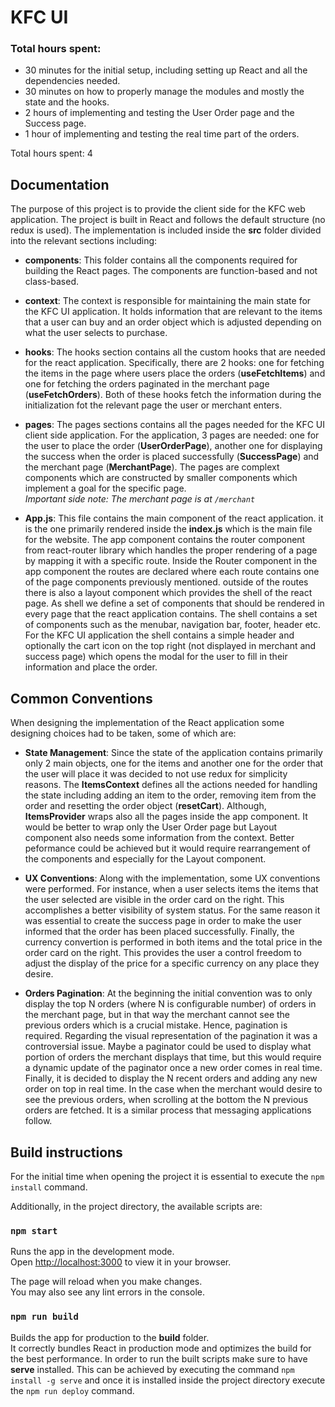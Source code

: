 # KFC UI

### Total hours spent:
- 30 minutes for the initial setup, including setting up React and all the dependencies needed.
- 30 minutes on how to properly manage the modules and mostly the state and the hooks.
- 2 hours of implementing and testing the User Order page and the Success page.
- 1 hour of implementing and testing the real time part of the orders.

Total hours spent: 4

## Documentation
The purpose of this project is to provide the client side for the KFC web application. The project is built in React and
follows the default structure (no redux is used). The implementation is included inside the **src** folder divided into 
the relevant sections including:

- **components**: This folder contains all the components required for building the React pages. The components are function-based
and not class-based.

- **context**: The context is responsible for maintaining the main state for the KFC UI application. It holds information that
are relevant to the items that a user can buy and an order object which is adjusted depending on what the user selects to purchase.

- **hooks**: The hooks section contains all the custom hooks that are needed for the react application. Specifically, there are
2 hooks: one for fetching the items in the page where users place the orders (**useFetchItems**) and one for fetching the orders
paginated in the merchant page (**useFetchOrders**). Both of these hooks fetch the information during the initialization fot the
relevant page the user or merchant enters. 

- **pages**: The pages sections contains all the pages needed for the KFC UI client side application. For the application,
3 pages are needed: one for the user to place the order (**UserOrderPage**), another one for displaying the success when the
order is placed successfully (**SuccessPage**) and the merchant page (**MerchantPage**). The pages are complext components
which are constructed by smaller components which implement a goal for the specific page.\
_Important side note: The merchant page is at `/merchant`_

- **App.js**: This file contains the main component of the react application. it is the one primarily rendered inside the **index.js**
which is the main file for the website. The app component contains the router component from react-router library which handles the proper
rendering of a page by mapping it with a specific route. Inside the Router component in the app component the routes are declared
where each route contains one of the page components previously mentioned. outside of the routes there is also a layout component which provides
the shell of the react page. As shell we define a set of components that should be rendered in every page that the react application contains.
The shell contains a set of components such as the menubar, navigation bar, footer, header etc. For the KFC UI application the shell contains 
a simple header and optionally the cart icon on the top right (not displayed in merchant and success page) which opens the modal for the user
to fill in their information and place the order.

## Common Conventions

When designing the implementation of the React application some designing choices had to be taken, some of which are:

- **State Management**: Since the state of the application contains primarily only 2 main objects, one for the items and
another one for the order that the user will place it was decided to not use redux for simplicity reasons. The **ItemsContext**
defines all the actions needed for handling the state including adding an item to the order, removing item from the order and
resetting the order object (**resetCart**). Although, **ItemsProvider** wraps also all the pages inside the app component.
It would be better to wrap only the User Order page but Layout component also needs some information from the context.
Better peformance could be achieved but it would require rearrangement of the components and especially for the Layout component.

- **UX Conventions**: Along with the implementation, some UX conventions were performed. For instance, when a user selects items
the items that the user selected are visible in the order card on the right. This accomplishes a better visibility of system status.
For the same reason it was essential to create the success page in order to make the user informed that the order has been placed successfully.
Finally, the currency convertion is performed in both items and the total price in the order card on the right. This provides the user
a control freedom to adjust the display of the price for a specific currency on any place they desire.

- **Orders Pagination**: At the beginning the initial convention was to only display the top N orders (where N is configurable number)
of orders in the merchant page, but in that way the merchant cannot see the previous orders which is a crucial mistake. Hence, pagination is required.
Regarding the visual representation of the pagination it was a controversial issue. Maybe a paginator could
be used to display what portion of orders the merchant displays that time, but this would require a dynamic update of the paginator once a new order comes in real time.
Finally, it is decided to display the N recent orders and adding any new order on top in real time. In the case when the merchant would desire to see the previous
orders, when scrolling at the bottom the N previous orders are fetched. It is a similar process that messaging applications follow.

## Build instructions

For the initial time when opening the project it is essential to execute the ```npm install``` command.

Additionally, in the project directory, the available scripts are:

### `npm start`

Runs the app in the development mode.\
Open [http://localhost:3000](http://localhost:3000) to view it in your browser.

The page will reload when you make changes.\
You may also see any lint errors in the console.

### `npm run build`

Builds the app for production to the **build** folder.\
It correctly bundles React in production mode and optimizes the build for the best performance.
In order to run the built scripts make sure to have **serve** installed. This can be achieved by executing the command
`npm install -g serve` and once it is installed inside the project directory execute the `npm run deploy` command.
